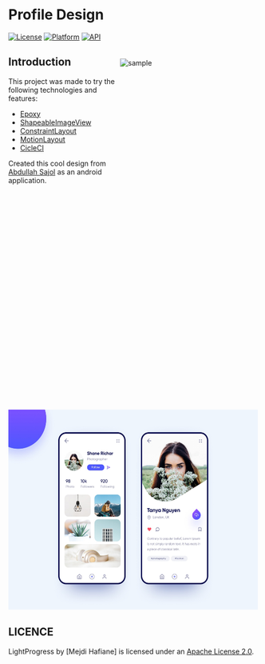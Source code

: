 # Profile Design

<img src="/screenshots/video.gif" alt="sample" title="sample" width="280" height="650" align="right" vspace="52" />

[![License](https://img.shields.io/badge/License-Apache%202.0-blue.svg)](https://opensource.org/licenses/Apache-2.0)
[![Platform](https://img.shields.io/badge/platform-android-green.svg)](http://developer.android.com/index.html)
[![API](https://img.shields.io/badge/API-16%2B-brightgreen.svg?style=flat)](https://android-arsenal.com/api?level=16)



Introduction
-----

This project was made to try the following technologies and features:

* [Epoxy](https://github.com/airbnb/epoxy)
* [ShapeableImageView](https://github.com/material-components/material-components-android)
* [ConstraintLayout](#documentation)
* [MotionLayout](#min-sdk)
* [CicleCI](https://circleci.com/)


Created this cool design from [Abdullah Sajol](https://www.uplabs.com/mdabdullahsajol) as an android application. 


  <img alt="Design on Uplabs" src="/screenshots/preview.jpg" width="500" height="400" />
  
  
LICENCE
-----

LightProgress by [Mejdi Hafiane] is licensed under an [Apache License 2.0](http://www.apache.org/licenses/LICENSE-2.0).
